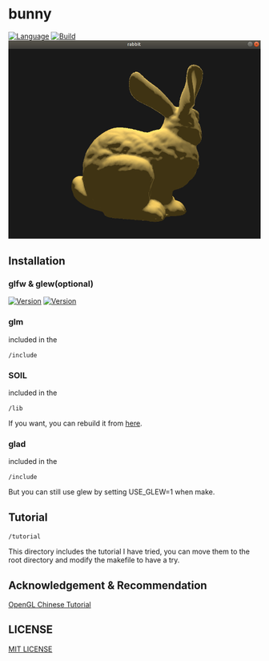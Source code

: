 # bunny
[![Language](https://img.shields.io/badge/language-C++-blue.svg)](https://en.wikipedia.org/wiki/C++)
[![Build](https://img.shields.io/badge/build-passing-brightgreen.svg)](https://github.com/HarborYuan/bunny)
![bunny](bunny.png)
## Installation
### glfw & glew(optional)
[![Version](https://img.shields.io/badge/glfw-3.2.1-orange.svg)](https://www.glfw.org/)
[![Version](https://img.shields.io/badge/glew-0.9.9.3-orange.svg)](http://glew.sourceforge.net/)
### glm
included in the 
    
    /include

### SOIL
included in the

    /lib

If you want, you can rebuild it from [here](http://www.lonesock.net/soil.html).

### glad
included in the

    /include

But you can still use glew by setting USE_GLEW=1 when make.

## Tutorial

    /tutorial

This directory includes the tutorial I have tried, you can move them to the root directory and modify the makefile to have a try.

## Acknowledgement & Recommendation
[OpenGL Chinese Tutorial](https://learnopengl-cn.github.io/)

## LICENSE
[MIT LICENSE](LICENSE)
